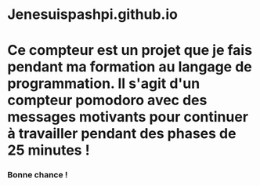 # Jenesuispashpi.github.io
# Ce compteur est un projet que je fais pendant ma formation au langage de programmation. Il s'agit d'un compteur pomodoro avec des messages motivants pour continuer à travailler pendant des phases de 25 minutes !
### Bonne chance !
